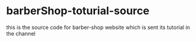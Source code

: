 # barberShop-toturial-source
this is the source code for barber-shop website which is sent its tutorial in the channel
